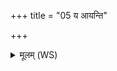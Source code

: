 +++
title = "05 य आयन्ति"

+++
<details><summary>मूलम् (WS)</summary>

य आयन्ति दिग्धविद्धाः शूद्रा राजन्या उत ।  
चक्षुर्मे सर्व आादृश्य ते यन्त्यगदाः पुनः ॥ ५ ॥
</details>